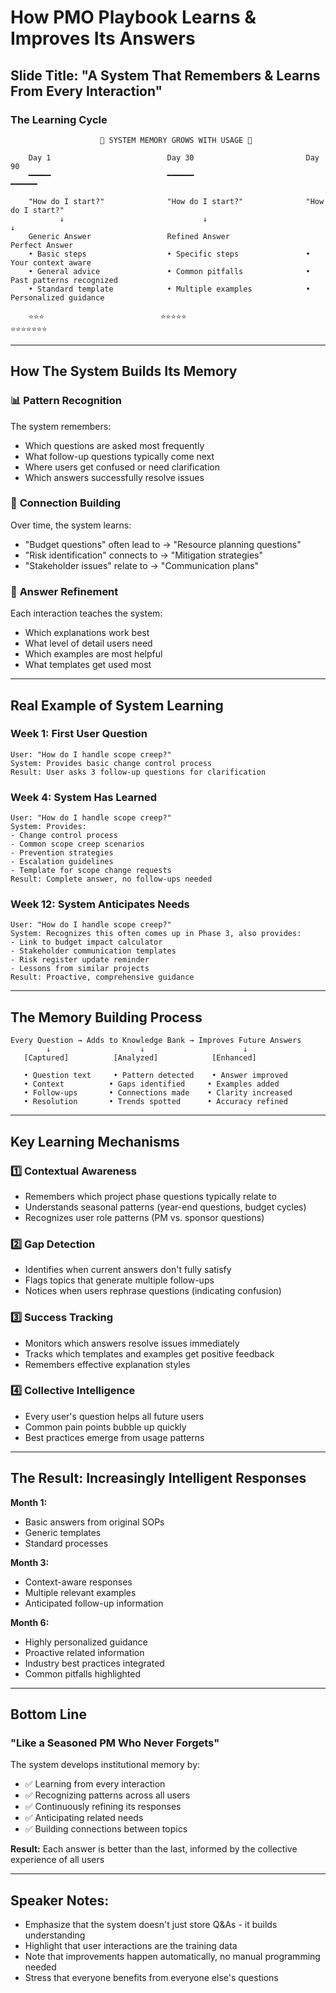 # How PMO Playbook Learns & Improves Its Answers

## Slide Title: "A System That Remembers & Learns From Every Interaction"

### The Learning Cycle

```
                    🧠 SYSTEM MEMORY GROWS WITH USAGE 🧠
    
    Day 1                          Day 30                         Day 90
    ━━━━━                          ━━━━━━                         ━━━━━━
    
    "How do I start?"              "How do I start?"              "How do I start?"
           ↓                               ↓                              ↓
    Generic Answer                 Refined Answer                 Perfect Answer
    • Basic steps                  • Specific steps               • Your context aware
    • General advice               • Common pitfalls              • Past patterns recognized
    • Standard template            • Multiple examples            • Personalized guidance
    
    ⭐⭐⭐                          ⭐⭐⭐⭐⭐                        ⭐⭐⭐⭐⭐⭐⭐
```

---

## How The System Builds Its Memory

### 📊 **Pattern Recognition**
The system remembers:
- Which questions are asked most frequently
- What follow-up questions typically come next
- Where users get confused or need clarification
- Which answers successfully resolve issues

### 🔗 **Connection Building**
Over time, the system learns:
- "Budget questions" often lead to → "Resource planning questions"
- "Risk identification" connects to → "Mitigation strategies"
- "Stakeholder issues" relate to → "Communication plans"

### 🎯 **Answer Refinement**
Each interaction teaches the system:
- Which explanations work best
- What level of detail users need
- Which examples are most helpful
- What templates get used most

---

## Real Example of System Learning

### **Week 1: First User Question**
```
User: "How do I handle scope creep?"
System: Provides basic change control process
Result: User asks 3 follow-up questions for clarification
```

### **Week 4: System Has Learned**
```
User: "How do I handle scope creep?"
System: Provides:
- Change control process
- Common scope creep scenarios
- Prevention strategies
- Escalation guidelines
- Template for scope change requests
Result: Complete answer, no follow-ups needed
```

### **Week 12: System Anticipates Needs**
```
User: "How do I handle scope creep?"
System: Recognizes this often comes up in Phase 3, also provides:
- Link to budget impact calculator
- Stakeholder communication templates
- Risk register update reminder
- Lessons from similar projects
Result: Proactive, comprehensive guidance
```

---

## The Memory Building Process

```
Every Question → Adds to Knowledge Bank → Improves Future Answers
        ↓                    ↓                      ↓
   [Captured]          [Analyzed]            [Enhanced]
   
   • Question text     • Pattern detected    • Answer improved
   • Context          • Gaps identified     • Examples added
   • Follow-ups       • Connections made    • Clarity increased
   • Resolution       • Trends spotted      • Accuracy refined
```

---

## Key Learning Mechanisms

### 1️⃣ **Contextual Awareness**
- Remembers which project phase questions typically relate to
- Understands seasonal patterns (year-end questions, budget cycles)
- Recognizes user role patterns (PM vs. sponsor questions)

### 2️⃣ **Gap Detection**
- Identifies when current answers don't fully satisfy
- Flags topics that generate multiple follow-ups
- Notices when users rephrase questions (indicating confusion)

### 3️⃣ **Success Tracking**
- Monitors which answers resolve issues immediately
- Tracks which templates and examples get positive feedback
- Remembers effective explanation styles

### 4️⃣ **Collective Intelligence**
- Every user's question helps all future users
- Common pain points bubble up quickly
- Best practices emerge from usage patterns

---

## The Result: Increasingly Intelligent Responses

**Month 1:**
- Basic answers from original SOPs
- Generic templates
- Standard processes

**Month 3:**
- Context-aware responses
- Multiple relevant examples
- Anticipated follow-up information

**Month 6:**
- Highly personalized guidance
- Proactive related information
- Industry best practices integrated
- Common pitfalls highlighted

---

## Bottom Line

### **"Like a Seasoned PM Who Never Forgets"**

The system develops institutional memory by:
- ✅ Learning from every interaction
- ✅ Recognizing patterns across all users
- ✅ Continuously refining its responses
- ✅ Anticipating related needs
- ✅ Building connections between topics

**Result:** Each answer is better than the last, informed by the collective experience of all users

---

## Speaker Notes:
- Emphasize that the system doesn't just store Q&As - it builds understanding
- Highlight that user interactions are the training data
- Note that improvements happen automatically, no manual programming needed
- Stress that everyone benefits from everyone else's questions